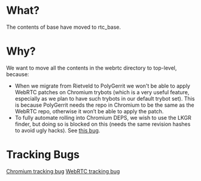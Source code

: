 # What?

The contents of base have moved to rtc_base.

# Why?

We want to move all the contents in the webrtc directory to top-level, because:
* When we migrate from Rietveld to PolyGerrit we won't be able to apply WebRTC
patches on Chromium trybots (which is a very useful feature, especially as we
plan to have such trybots in our default trybot set).
This is because PolyGerrit needs the repo in Chromium to be the same as the
WebRTC repo, otherwise it won’t be able to apply the patch.
* To fully automate rolling into Chromium DEPS, we wish to use the LKGR finder,
but doing so is blocked on this (needs the same revision hashes to avoid ugly
hacks). See [this bug](http://crbug.com/666726).

# Tracking Bugs

[Chromium tracking bug](http://crbug.com/611808)
[WebRTC tracking bug](https://bugs.chromium.org/p/webrtc/issues/detail?id=7634)
